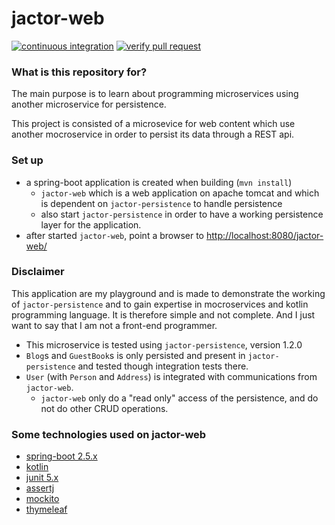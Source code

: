 # jactor-web #
[![continuous integration](https://github.com/jactor-rises/jactor-web/actions/workflows/ci.yaml/badge.svg)](https://github.com/jactor-rises/jactor-web/actions/workflows/ci.yaml)
[![verify pull request](https://github.com/jactor-rises/jactor-web/actions/workflows/pr.yaml/badge.svg)](https://github.com/jactor-rises/jactor-web/actions/workflows/pr.yaml)

### What is this repository for? ###

The main purpose is to learn about programming microservices using
another microservice for persistence.

This project is consisted of a microsevice for web content which use
another mocroservice in order to persist its data through a REST api.

### Set up ###

* a spring-boot application is created when building (`mvn install`)
    * `jactor-web` which is a web application on apache tomcat and which
     is dependent on `jactor-persistence` to handle persistence
    * also start `jactor-persistence` in order to have a working
     persistence layer for the application. 
* after started `jactor-web`, point a browser to
 <http://localhost:8080/jactor-web/>

### Disclaimer ###

This application are my playground and is made to demonstrate the
working of `jactor-persistence` and to gain expertise in mocroservices
and kotlin programming language. It is therefore simple and not
complete. And I just want to say that I am not a front-end programmer.

* This microservice is tested using `jactor-persistence`, version 1.2.0
* `Blog`s and `GuestBook`s is only persisted and present in 
`jactor-persistence` and tested though integration tests there.
* `User` (with `Person` and `Address`) is integrated with communications
 from `jactor-web`.
    * `jactor-web` only do a "read only" access of the persistence, and
    do not do other CRUD operations. 

### Some technologies used on jactor-web ###

* [spring-boot 2.5.x](https://spring.io/projects/spring-boot)
* [kotlin](https://kotlinlang.org)
* [junit 5.x](https://junit.org/junit5/)
* [assertj](https://assertj.github.io/doc/)
* [mockito](http://site.mockito.org)
* [thymeleaf](https://www.thymeleaf.org)
